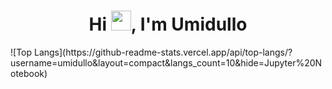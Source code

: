<h1 align="center">Hi <img src="https://media.giphy.com/media/hvRJCLFzcasrR4ia7z/giphy.gif" width="32px">, I'm Umidullo</h1>
![Top Langs](https://github-readme-stats.vercel.app/api/top-langs/?username=umidullo&layout=compact&langs_count=10&hide=Jupyter%20Notebook)
